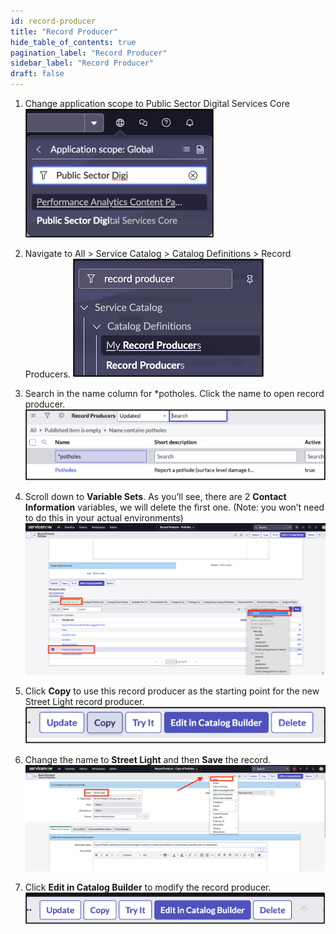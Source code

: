 ```yaml
---
id: record-producer
title: "Record Producer"
hide_table_of_contents: true
pagination_label: "Record Producer"
sidebar_label: "Record Producer"
draft: false
---
```


1. Change application scope to Public Sector Digital Services Core
![](../images/Picture26.png)

2. Navigate to All > Service Catalog > Catalog Definitions > Record Producers.
![](../images/Picture27.png)

3. Search in the name column for *potholes.  Click the name to open record producer.
![](../images/Picture28.png)

4. Scroll down to **Variable Sets**. As you’ll see, there are 2 **Contact Information** variables, we will delete the first one. (Note: you won’t need to do this in your actual environments)
![](../images/Picture29.png)

5. Click **Copy** to use this record producer as the starting point for the new Street Light record producer.
![](../images/Picture30.png)

6. Change the name to **Street Light** and then **Save** the record.
![](../images/Picture31.png)

7. Click **Edit in Catalog Builder** to modify the record producer.
![](../images/Picture32.png)